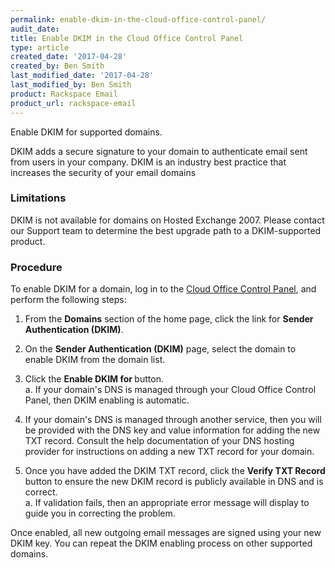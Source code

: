 ```yaml
---
permalink: enable-dkim-in-the-cloud-office-control-panel/
audit_date:
title: Enable DKIM in the Cloud Office Control Panel
type: article
created_date: '2017-04-28'
created_by: Ben Smith
last_modified_date: '2017-04-28'
last_modified_by: Ben Smith
product: Rackspace Email
product_url: rackspace-email
---
```


Enable DKIM for supported domains.

DKIM adds a secure signature to your domain to authenticate email sent from users in your company. DKIM is an industry best practice that increases the security of your email domains

### Limitations

DKIM is not available for domains on Hosted Exchange 2007. Please contact our Support team to determine the best upgrade path to a DKIM-supported product.

### Procedure

To enable DKIM for a domain, log in to the [Cloud Office Control Panel](https://cp.rackspace.com), and perform the following steps:

1.  From the **Domains** section of the home page, click the link for **Sender Authentication (DKIM)**.  
<!--![alt text](DKIM_Domain_Listing.png "DKIM Domain Listing")-->

2.  On the **Sender Authentication (DKIM)** page, select the domain to enable DKIM from the domain list.
3.  Click the **Enable DKIM for <your domain>** button.  
  a.  If your domain's DNS is managed through your Cloud Office Control Panel, then DKIM enabling is automatic.

4.  If your domain's DNS is managed through another service, then you will be provided with the DNS key and value information for adding the new TXT record. Consult the help documentation of your DNS hosting provider for instructions on adding a new TXT record for your domain.  
<!--![alt text](DKIM_Verify_Page.png "DKIM Verify Page")-->

5.  Once you have added the DKIM TXT record, click the **Verify TXT Record** button to ensure the new DKIM record is publicly available in DNS and is correct.  
  a.  If validation fails, then an appropriate error message will display to guide you in correcting the problem.  
<!--![alt text](DKIM_Verify_Failed.png "DKIM Verify Failed")-->

Once enabled, all new outgoing email messages are signed using your new DKIM key. You can repeat the DKIM enabling process on other supported domains.  
<!--![alt text](DKIM_Domain_Enabled.png "DKIM Domain Enabled")-->
